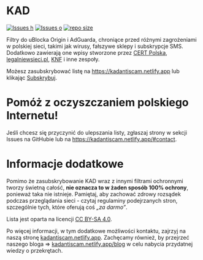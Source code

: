 # KAD

[![Issues h](https://isitmaintained.com/badge/resolution/PolishFiltersTeam/KAD.svg)](https://github.com/PolishFiltersTeam/KAD/issues)
[![Issues o](https://img.shields.io/github/issues/PolishFiltersTeam/KAD.svg?colorB=23b69a)](https://github.com/PolishFiltersTeam/KAD/issues)
[![repo size](https://img.shields.io/github/repo-size/PolishFiltersTeam/KAD?colorB=23b69a)](https://github.com/PolishFiltersTeam/KAD)

Filtry do uBlocka Origin i AdGuarda, chroniące przed różnymi zagrożeniami w polskiej sieci, takimi jak wirusy, fałszywe sklepy i subskrypcje SMS. Dodatkowo zawierają one wpisy stworzone przez [CERT Polska](https://www.cert.pl/news/single/ostrzezenia_phishing/), [legalniewsieci.pl](https://www.legalniewsieci.pl/aktualnosci/podejrzane-sklepy-internetowe), [KNF](https://www.knf.gov.pl/dla_konsumenta/ostrzezenia_publiczne) i inne zespoły.

Możesz zasubskrybować listę na https://kadantiscam.netlify.app lub klikając [Subskrybuj][KAD - Przekręty Subscribe].

[KAD - Przekręty Subscribe]: https://subscribe.adblockplus.org/?location=https://raw.githubusercontent.com/PolishFiltersTeam/KAD/master/KAD.txt&title=KAD%20-%20Przekręty
[KADfake Subscribe]: https://subscribe.adblockplus.org/?location=https://raw.githubusercontent.com/PolishFiltersTeam/KAD/master/KADfake.txt&title=KADfake%20-%20Kontrowersje

# Pomóż z oczyszczaniem polskiego Internetu!
Jeśli chcesz się przyczynić do ulepszania listy, zgłaszaj strony w sekcji Issues na GitHubie lub na https://kadantiscam.netlify.app/#contact.

# Informacje dodatkowe
Pomimo że zasubskrybowanie KAD wraz z innymi filtrami ochronnymi tworzy świetną całość, **nie oznacza to w żaden sposób 100% ochrony**, ponieważ taka nie istnieje. Pamiętaj, aby zachować zdrowy rozsądek podczas przeglądania sieci - czytaj regulaminy podejrzanych stron, szczególnie tych, które oferują coś *„za darmo”*.

Lista jest oparta na licencji [CC BY-SA 4.0](https://creativecommons.org/licenses/by-sa/4.0/deed.pl).
<!--
Od niedawna dostępna jest również dodatkowa lista, która blokuje pseudonaukę, dezinformację, nieprawdziwe informacje i kontrowersyjne strony. Jednakże satyra i kwestie polityczne nie stanowią jej głównego celu. Możesz ją zasubskrybować na https://kadantiscam.netlify.app/#recommended lub klikając [Subskrybuj][KADfake Subscribe]. -->

Po więcej informacji, w tym dodatkowe możliwości kontaktu, zajrzyj na naszą stronę [kadantiscam.netlify.app](https://kadantiscam.netlify.app/). Zachęcamy również, by przejrzeć naszego bloga => [kadantiscam.netlify.app/blog](https://kadantiscam.netlify.app/blog/) w celu nabycia przydatnej wiedzy o przekrętach.
